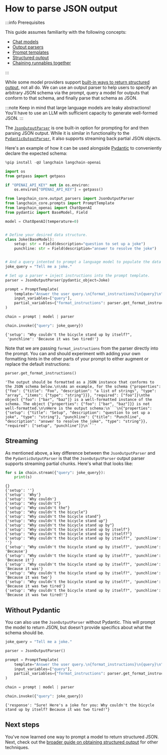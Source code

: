 # How to parse JSON output

:::info Prerequisites

This guide assumes familiarity with the following concepts:
- [Chat models](/docs/concepts/chat_models)
- [Output parsers](/docs/concepts/output_parsers)
- [Prompt templates](/docs/concepts/prompt_templates)
- [Structured output](/docs/how_to/structured_output)
- [Chaining runnables together](/docs/how_to/sequence/)

:::

While some model providers support [built-in ways to return structured output](/docs/how_to/structured_output), not all do. We can use an output parser to help users to specify an arbitrary JSON schema via the prompt, query a model for outputs that conform to that schema, and finally parse that schema as JSON.

:::note
Keep in mind that large language models are leaky abstractions! You'll have to use an LLM with sufficient capacity to generate well-formed JSON.
:::

The [`JsonOutputParser`](https://python.langchain.com/api_reference/core/output_parsers/langchain_core.output_parsers.json.JsonOutputParser.html) is one built-in option for prompting for and then parsing JSON output. While it is similar in functionality to the [`PydanticOutputParser`](https://python.langchain.com/api_reference/core/output_parsers/langchain_core.output_parsers.pydantic.PydanticOutputParser.html), it also supports streaming back partial JSON objects.

Here's an example of how it can be used alongside [Pydantic](https://docs.pydantic.dev/) to conveniently declare the expected schema:


```python
%pip install -qU langchain langchain-openai

import os
from getpass import getpass

if "OPENAI_API_KEY" not in os.environ:
    os.environ["OPENAI_API_KEY"] = getpass()
```


```python
from langchain_core.output_parsers import JsonOutputParser
from langchain_core.prompts import PromptTemplate
from langchain_openai import ChatOpenAI
from pydantic import BaseModel, Field

model = ChatOpenAI(temperature=0)


# Define your desired data structure.
class Joke(BaseModel):
    setup: str = Field(description="question to set up a joke")
    punchline: str = Field(description="answer to resolve the joke")


# And a query intented to prompt a language model to populate the data structure.
joke_query = "Tell me a joke."

# Set up a parser + inject instructions into the prompt template.
parser = JsonOutputParser(pydantic_object=Joke)

prompt = PromptTemplate(
    template="Answer the user query.\n{format_instructions}\n{query}\n",
    input_variables=["query"],
    partial_variables={"format_instructions": parser.get_format_instructions()},
)

chain = prompt | model | parser

chain.invoke({"query": joke_query})
```




    {'setup': "Why couldn't the bicycle stand up by itself?",
     'punchline': 'Because it was two tired!'}



Note that we are passing `format_instructions` from the parser directly into the prompt. You can and should experiment with adding your own formatting hints in the other parts of your prompt to either augment or replace the default instructions:


```python
parser.get_format_instructions()
```




    'The output should be formatted as a JSON instance that conforms to the JSON schema below.\n\nAs an example, for the schema {"properties": {"foo": {"title": "Foo", "description": "a list of strings", "type": "array", "items": {"type": "string"}}}, "required": ["foo"]}\nthe object {"foo": ["bar", "baz"]} is a well-formatted instance of the schema. The object {"properties": {"foo": ["bar", "baz"]}} is not well-formatted.\n\nHere is the output schema:\n```\n{"properties": {"setup": {"title": "Setup", "description": "question to set up a joke", "type": "string"}, "punchline": {"title": "Punchline", "description": "answer to resolve the joke", "type": "string"}}, "required": ["setup", "punchline"]}\n```'



## Streaming

As mentioned above, a key difference between the `JsonOutputParser` and the `PydanticOutputParser` is that the `JsonOutputParser` output parser supports streaming partial chunks. Here's what that looks like:


```python
for s in chain.stream({"query": joke_query}):
    print(s)
```

    {}
    {'setup': ''}
    {'setup': 'Why'}
    {'setup': 'Why couldn'}
    {'setup': "Why couldn't"}
    {'setup': "Why couldn't the"}
    {'setup': "Why couldn't the bicycle"}
    {'setup': "Why couldn't the bicycle stand"}
    {'setup': "Why couldn't the bicycle stand up"}
    {'setup': "Why couldn't the bicycle stand up by"}
    {'setup': "Why couldn't the bicycle stand up by itself"}
    {'setup': "Why couldn't the bicycle stand up by itself?"}
    {'setup': "Why couldn't the bicycle stand up by itself?", 'punchline': ''}
    {'setup': "Why couldn't the bicycle stand up by itself?", 'punchline': 'Because'}
    {'setup': "Why couldn't the bicycle stand up by itself?", 'punchline': 'Because it'}
    {'setup': "Why couldn't the bicycle stand up by itself?", 'punchline': 'Because it was'}
    {'setup': "Why couldn't the bicycle stand up by itself?", 'punchline': 'Because it was two'}
    {'setup': "Why couldn't the bicycle stand up by itself?", 'punchline': 'Because it was two tired'}
    {'setup': "Why couldn't the bicycle stand up by itself?", 'punchline': 'Because it was two tired!'}
    

## Without Pydantic

You can also use the `JsonOutputParser` without Pydantic. This will prompt the model to return JSON, but doesn't provide specifics about what the schema should be.


```python
joke_query = "Tell me a joke."

parser = JsonOutputParser()

prompt = PromptTemplate(
    template="Answer the user query.\n{format_instructions}\n{query}\n",
    input_variables=["query"],
    partial_variables={"format_instructions": parser.get_format_instructions()},
)

chain = prompt | model | parser

chain.invoke({"query": joke_query})
```




    {'response': "Sure! Here's a joke for you: Why couldn't the bicycle stand up by itself? Because it was two tired!"}



## Next steps

You've now learned one way to prompt a model to return structured JSON. Next, check out the [broader guide on obtaining structured output](/docs/how_to/structured_output) for other techniques.


```python

```
